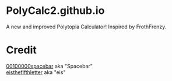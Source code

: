 # PolyCalc2.github.io
A new and improved Polytopia Calculator! Inspired by FrothFrenzy.

# Credit
[00100000spacebar](https://github.com/00100000spacebar) aka "Spacebar" </br>
[eisthefifthletter](https://github.com/eisthefifthletter) aka "eis"
